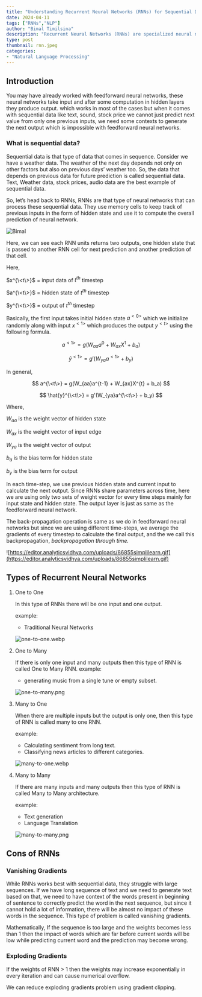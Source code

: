 ```yaml
---
title: "Understanding Recurrent Neural Networks (RNNs) for Sequential Data Processing"
date: 2024-04-11
tags: ["RNNs","NLP"]
author: "Bimal Timilsina"
description: "Recurrent Neural Networks (RNNs) are specialized neural networks capable of processing sequential data by retaining memory of previous inputs through hidden states, facilitating context-aware predictions. Despite their effectiveness with sequential data, RNNs face challenges such as vanishing gradients, diminishing the impact of distant inputs, and exploding gradients, causing numerical instability, which can be alleviated through techniques like gradient clipping."
type: post
thumbnail: rnn.jpeg
categories:
- "Natural Language Processing"
---
```

## Introduction

You may have already worked with feedforward neural networks, these neural networks take input and after some computation in hidden layers they produce output. which works in most of the cases but when it comes with sequential data like text, sound, stock price we cannot just predict next value from only one previous inputs, we need some contexts to generate the next output which is impossible with feedforward neural networks.

### What is sequential data?

Sequential data is that type of data that comes in sequence. Consider we have a weather data. The weather of the next day depends not only on other factors but also on previous days’ weather too. So, the data that depends on previous data for future prediction is called sequential data. Text, Weather data, stock prices, audio data are the best example of sequential data. 

So, let’s head back to RNNs, RNNs are that type of neural networks that can process these sequential data. They use memory cells to keep track of previous inputs in the form of hidden state and use it to compute the overall prediction of neural network.


![Bimal](/img/rnn/architecture-rnn-ltr.png)

Here, we can see each RNN units returns two outputs, one hidden state that is passed to another RNN cell for next prediction and another prediction of that cell.

Here,

$x^{\<t\>}$ = input data of $t^{th}$ timestep

$a^{\<t\>}$ = hidden state of $t^{th}$ timestep

$y^{\<t\>}$ = output of $t^{th}$ timestep

Basically, the first input takes initial hidden state $a^{<0>}$ which we initialize randomly along with input $x^{<1>}$ which produces the output $y^{<t>}$ using the following formula.

$$
a^{<1>} = g(W_{aa}a^{0} + W_{ax}X^{1} + b_a)
$$

$$
\hat{y}^{<1>} = g'(W_{ya}a^{<1>} + b_y)
$$

In general,

$$
a^{\<t\>} = g(W_{aa}a^{t-1} + W_{ax}X^{t} + b_a)
$$

$$
\hat{y}^{\<t\>} = g'(W_{ya}a^{\<t\>} + b_y)
$$

Where, 

$W_{aa}$ is the weight vector of hidden state

$W_{ax}$ is the weight vector of input edge

$W_{ya}$ is the weight vector of output

$b_a$ is the bias term for hidden state

$b_y$ is the bias term for output

In each time-step, we use previous hidden state and current input to calculate the next output. Since RNNs share parameters across time, here we are using only two sets of weight vector for every time steps mainly for input state and hidden state. The output layer is just as same as the feedforward neural network.

The back-propagation operation is same as we do in feedforward neural networks but since we are using different time-steps, we average the gradients of every timestep to calculate the final output, and the we call this backpropagation, *backpropagation through time.*

![https://editor.analyticsvidhya.com/uploads/86855simplilearn.gif](https://editor.analyticsvidhya.com/uploads/86855simplilearn.gif)

## Types of Recurrent Neural Networks

1. One to One
    
    In this type of RNNs there will be one input and one output.
    
    example:
    
    - Traditional Neural Networks
    
    ![one-to-one.webp](/img/rnn/one-to-one.webp)
    
2. One to Many
    
    If there is only one input and many outputs then this type of RNN is called One to Many RNN. example: 
    
    - generating music from a single tune or empty subset.
    
    ![one-to-many.png](/img/rnn/one-to-many.png)
    
3. Many to One
    
    When there are multiple inputs but the output is only one, then this type of RNN is called many to one RNN.
    
    example:
    
    - Calculating sentiment from long text.
    - Classifying news articles to different categories.
    
    ![many-to-one.webp](/img/rnn/many-to-one.webp)
    
4. Many to Many
    
    If there are many inputs and many outputs then this type of RNN is called Many to Many architecture.
    
    example:
    
    - Text generation
    - Language Translation
    
    ![many-to-many.png](/img/rnn/many-to-many.png)
    

## Cons of RNNs

### Vanishing Gradients

While RNNs works best with sequential data, they struggle with large sequences. If we have long sequence of text and we need to generate text based on that, we need to have context of the words present in beginning of sentence to correctly predict the word in the next sequence, but since it cannot hold a lot of information, there will be almost no impact of these words in the sequence. This type of problem is called vanishing gradients.

Mathematically, If the sequence is too large and the weights  becomes less than 1 then the impact of words which are far before current words will be low while predicting current word and the prediction may become wrong.

### Exploding Gradients

If the weights of RNN > 1 then the weights may increase exponentially in every iteration and can cause numerical overflow.

We can reduce exploding gradients problem using gradient clipping.